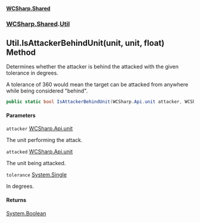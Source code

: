 #### [WCSharp.Shared](README.md 'README')
### [WCSharp.Shared](WCSharp.Shared.md 'WCSharp.Shared').[Util](WCSharp.Shared.Util.md 'WCSharp.Shared.Util')

## Util.IsAttackerBehindUnit(unit, unit, float) Method

  
Determines whether the attacker is behind the attacked with the given tolerance in degrees.  
  
A tolerance of 360 would mean the target can be attacked from anywhere while being considered "behind".

```csharp
public static bool IsAttackerBehindUnit(WCSharp.Api.unit attacker, WCSharp.Api.unit attacked, float tolerance);
```
#### Parameters

<a name='WCSharp.Shared.Util.IsAttackerBehindUnit(WCSharp.Api.unit,WCSharp.Api.unit,float).attacker'></a>

`attacker` [WCSharp.Api.unit](https://docs.microsoft.com/en-us/dotnet/api/WCSharp.Api.unit 'WCSharp.Api.unit')

The unit performing the attack.

<a name='WCSharp.Shared.Util.IsAttackerBehindUnit(WCSharp.Api.unit,WCSharp.Api.unit,float).attacked'></a>

`attacked` [WCSharp.Api.unit](https://docs.microsoft.com/en-us/dotnet/api/WCSharp.Api.unit 'WCSharp.Api.unit')

The unit being attacked.

<a name='WCSharp.Shared.Util.IsAttackerBehindUnit(WCSharp.Api.unit,WCSharp.Api.unit,float).tolerance'></a>

`tolerance` [System.Single](https://docs.microsoft.com/en-us/dotnet/api/System.Single 'System.Single')

In degrees.

#### Returns
[System.Boolean](https://docs.microsoft.com/en-us/dotnet/api/System.Boolean 'System.Boolean')